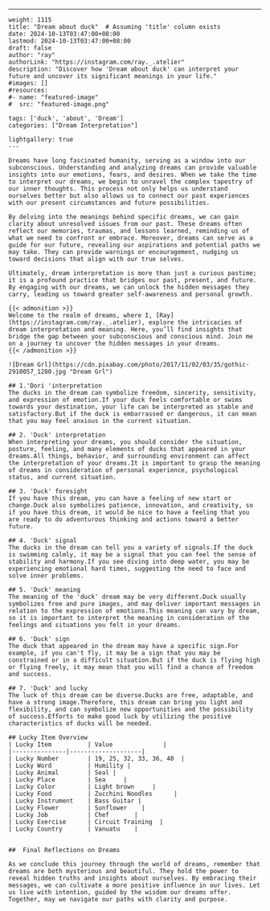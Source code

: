 ---
    weight: 1115
    title: "Dream about duck"  # Assuming 'title' column exists
    date: 2024-10-13T03:47:00+08:00
    lastmod: 2024-10-13T03:47:00+08:00
    draft: false
    author: "ray"
    authorLink: "https://instagram.com/ray._.atelier"
    description: "Discover how 'Dream about duck' can interpret your future and uncover its significant meanings in your life."
    #images: []
    #resources:
    #- name: "featured-image"
    #  src: "featured-image.png"
    
    tags: ['duck', 'about', 'Dream']
    categories: ["Dream Interpretation"]
    
    lightgallery: true
    ---
    
    Dreams have long fascinated humanity, serving as a window into our subconscious. Understanding and analyzing dreams can provide valuable insights into our emotions, fears, and desires. When we take the time to interpret our dreams, we begin to unravel the complex tapestry of our inner thoughts. This process not only helps us understand ourselves better but also allows us to connect our past experiences with our present circumstances and future possibilities.
    
    By delving into the meanings behind specific dreams, we can gain clarity about unresolved issues from our past. These dreams often reflect our memories, traumas, and lessons learned, reminding us of what we need to confront or embrace. Moreover, dreams can serve as a guide for our future, revealing our aspirations and potential paths we may take. They can provide warnings or encouragement, nudging us toward decisions that align with our true selves.
    
    Ultimately, dream interpretation is more than just a curious pastime; it is a profound practice that bridges our past, present, and future. By engaging with our dreams, we can unlock the hidden messages they carry, leading us toward greater self-awareness and personal growth.
    
    {{< admonition >}}
    Welcome to the realm of dreams, where I, [Ray](https://instagram.com/ray._.atelier), explore the intricacies of dream interpretation and meaning. Here, you’ll find insights that bridge the gap between your subconscious and conscious mind. Join me on a journey to uncover the hidden messages in your dreams.
    {{< /admonition >}}
    
    ![Dream Grl](https://cdn.pixabay.com/photo/2017/11/02/03/35/gothic-2910057_1280.jpg "Dream Grl")
    
    ## 1.'Dori 'interpretation
    The ducks in the dream can symbolize freedom, sincerity, sensitivity, and expression of emotion.If your duck feels comfortable or swims towards your destination, your life can be interpreted as stable and satisfactory.But if the duck is embarrassed or dangerous, it can mean that you may feel anxious in the current situation.
    
    ## 2. 'Duck' interpretation
    When interpreting your dreams, you should consider the situation, posture, feeling, and many elements of ducks that appeared in your dreams.All things, behavior, and surrounding environment can affect the interpretation of your dreams.It is important to grasp the meaning of dreams in consideration of personal experience, psychological status, and current situation.
    
    ## 3. 'Duck' foresight
    If you have this dream, you can have a feeling of new start or change.Duck also symbolizes patience, innovation, and creativity, so if you have this dream, it would be nice to have a feeling that you are ready to do adventurous thinking and actions toward a better future.
    
    ## 4. 'Duck' signal
    The ducks in the dream can tell you a variety of signals.If the duck is swimming calmly, it may be a signal that you can feel the sense of stability and harmony.If you see diving into deep water, you may be experiencing emotional hard times, suggesting the need to face and solve inner problems.
    
    ## 5. 'Duck' meaning
    The meaning of the 'duck' dream may be very different.Duck usually symbolizes free and pure images, and may deliver important messages in relation to the expression of emotions.This meaning can vary by dream, so it is important to interpret the meaning in consideration of the feelings and situations you felt in your dreams.
    
    ## 6. 'Duck' sign
    The duck that appeared in the dream may have a specific sign.For example, if you can't fly, it may be a sign that you may be constrained or in a difficult situation.But if the duck is flying high or flying freely, it may mean that you will find a chance of freedom and success.
    
    ## 7. 'Duck' and lucky
    The luck of this dream can be diverse.Ducks are free, adaptable, and have a strong image.Therefore, this dream can bring you light and flexibility, and can symbolize new opportunities and the possibility of success.Efforts to make good luck by utilizing the positive characteristics of ducks will be needed.
    
    ## Lucky Item Overview
    | Lucky Item          | Value              |
    |---------------|--------------------|
    | Lucky Number        | 19, 25, 32, 33, 36, 40  |
    | Lucky Word          | Humility |
    | Lucky Animal        | Seal |
    | Lucky Place         | Sea     |
    | Lucky Color         | Light brown     |
    | Lucky Food          | Zucchini Noodles      |
    | Lucky Instrument    | Bass Guitar |
    | Lucky Flower        | Sunflower    |
    | Lucky Job           | Chef       |
    | Lucky Exercise      | Circuit Training  |
    | Lucky Country       | Vanuatu    |
    
    
    ##  Final Reflections on Dreams
    
    As we conclude this journey through the world of dreams, remember that dreams are both mysterious and beautiful. They hold the power to reveal hidden truths and insights about ourselves. By embracing their messages, we can cultivate a more positive influence in our lives. Let us live with intention, guided by the wisdom our dreams offer. Together, may we navigate our paths with clarity and purpose.
    
